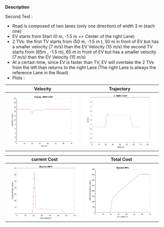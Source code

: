 **Description**

Second Test : 
* Road is composed of two lanes (only one direction) of width 3 m (each one)
* EV starts from Start (0 m, -1.5 m == Center of the right Lane)
* 2 TVs: the first TV starts from  (50 m, -1.5 m ), 50 m in front of EV but has a smaller velocity (7 m/s) than the EV Velocity (15 m/s)
          the second TV starts from (65m , -1.5 m), 65 m in front of EV but has a smaller velocity (7 m/s) than the EV Velocity (15 m/s)
* At a certain time, since EV is faster than TV, EV will overtake the 2 TVs from the left than returns to the right Lane (The right Lane is always the reference Lane in the Road)
* Plots :

Velocity           |  Trajectory 
:-------------------------:|:-------------------------:
![](https://github.com/amaltrigui/MPC/blob/f16b651b305032b727072d7b9fbb1b7869ba38ca/simulations/SecondTest2TVs/velocity.jpg )  |  ![](https://github.com/amaltrigui/MPC/blob/f16b651b305032b727072d7b9fbb1b7869ba38ca/simulations/SecondTest2TVs/d.jpg)

current Cost           |  Total Cost 
:-------------------------:|:-------------------------:
![](https://github.com/amaltrigui/MPC/blob/f16b651b305032b727072d7b9fbb1b7869ba38ca/simulations/SecondTest2TVs/cost.jpg )  |  ![](https://github.com/amaltrigui/MPC/blob/f16b651b305032b727072d7b9fbb1b7869ba38ca/simulations/SecondTest2TVs/totalCost.jpg)




